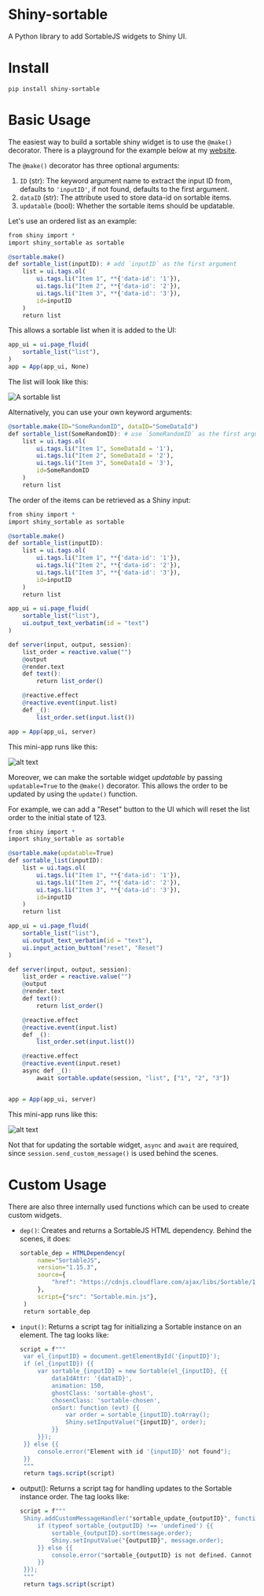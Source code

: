 # Shiny-sortable

A Python library to add SortableJS widgets to Shiny UI.

# Install
```
pip install shiny-sortable
```

# Basic Usage

The easiest way to build a sortable shiny widget is to use the `@make()` decorator. There is a playground for the example below at my [website](https://rubuky.com/tool/2024-10-28-ShinySortable/).

The `@make()` decorator has three optional arguments:

1.  `ID` (str): The keyword argument name to extract the input ID from, defaults to `'inputID'`, if not found, defaults to the first argument.
2.  `dataID` (str): The attribute used to store data-id on sortable items.
3.  `updatable` (bool): Whether the sortable items should be updatable.


Let's use an ordered list as an example:

```r
from shiny import *
import shiny_sortable as sortable

@sortable.make()
def sortable_list(inputID): # add `inputID` as the first argument
    list = ui.tags.ol(
        ui.tags.li("Item 1", **{'data-id': '1'}),
        ui.tags.li("Item 2", **{'data-id': '2'}),
        ui.tags.li("Item 3", **{'data-id': '3'}),
        id=inputID
    )
    return list
```

This allows a sortable list when it is added to the UI:

```r
app_ui = ui.page_fluid(
    sortable_list("list"),
)
app = App(app_ui, None)
```

The list will look like this:

![A sortable list](img/list.png)

Alternatively, you can use your own keyword arguments:

```r
@sortable.make(ID="SomeRandomID", dataID="SomeDataId")
def sortable_list(SomeRandomID): # use `SomeRandomID` as the first argument
    list = ui.tags.ol(
        ui.tags.li("Item 1", SomeDataId = '1'),
        ui.tags.li("Item 2", SomeDataId = '2'),
        ui.tags.li("Item 3", SomeDataId = '3'),
        id=SomeRandomID
    )
    return list
```

The order of the items can be retrieved as a Shiny input:
```r
from shiny import *
import shiny_sortable as sortable

@sortable.make()
def sortable_list(inputID):
    list = ui.tags.ol(
        ui.tags.li("Item 1", **{'data-id': '1'}),
        ui.tags.li("Item 2", **{'data-id': '2'}),
        ui.tags.li("Item 3", **{'data-id': '3'}),
        id=inputID
    )
    return list

app_ui = ui.page_fluid(
    sortable_list("list"),
    ui.output_text_verbatim(id = "text")
)

def server(input, output, session):
    list_order = reactive.value("")
    @output
    @render.text
    def text():
        return list_order()

    @reactive.effect
    @reactive.event(input.list)
    def _():
        list_order.set(input.list())

app = App(app_ui, server)
```

This mini-app runs like this:

![alt text](img/display.png)

Moreover, we can make the sortable widget *updatable* by passing `updatable=True` to the `@make()` decorator. This allows the order to be updated by using the `update()` function.

For example, we can add a "Reset" button to the UI which will reset the list order to the initial state of 123.

```r
from shiny import *
import shiny_sortable as sortable

@sortable.make(updatable=True)
def sortable_list(inputID):
    list = ui.tags.ol(
        ui.tags.li("Item 1", **{'data-id': '1'}),
        ui.tags.li("Item 2", **{'data-id': '2'}),
        ui.tags.li("Item 3", **{'data-id': '3'}),
        id=inputID
    )
    return list

app_ui = ui.page_fluid(
    sortable_list("list"),
    ui.output_text_verbatim(id = "text"),
    ui.input_action_button("reset", "Reset")
)

def server(input, output, session):
    list_order = reactive.value("")
    @output
    @render.text
    def text():
        return list_order()

    @reactive.effect
    @reactive.event(input.list)
    def _():
        list_order.set(input.list())

    @reactive.effect
    @reactive.event(input.reset)
    async def _():
        await sortable.update(session, "list", ["1", "2", "3"])


app = App(app_ui, server)
```

This mini-app runs like this:

![alt text](img/button.png)

Not that for updating the sortable widget, `async` and `await` are required, since `session.send_custom_message()` is used behind the scenes.

# Custom Usage

There are also three internally used functions which can be used to create custom widgets.

- `dep()`: Creates and returns a SortableJS HTML dependency.
   Behind the scenes, it does:
   ```r
   sortable_dep = HTMLDependency(
        name="SortableJS",
        version="1.15.3",
        source={
            "href": "https://cdnjs.cloudflare.com/ajax/libs/Sortable/1.15.3"
        },
        script={"src": "Sortable.min.js"},
    )
    return sortable_dep
   ```
- `input()`: Returns a script tag for initializing a Sortable instance on an element. The tag looks like:
   ```r
   script = f"""
    var el_{inputID} = document.getElementById('{inputID}');
    if (el_{inputID}) {{
        var sortable_{inputID} = new Sortable(el_{inputID}, {{
            dataIdAttr: '{dataID}',
            animation: 150,
            ghostClass: 'sortable-ghost',
            chosenClass: 'sortable-chosen',
            onSort: function (evt) {{
                var order = sortable_{inputID}.toArray();
                Shiny.setInputValue("{inputID}", order);
            }}
        }});
    }} else {{
        console.error("Element with id '{inputID}' not found");
    }}
    """
    return tags.script(script)
   ```
- output(): Returns a script tag for handling updates to the Sortable instance order. The tag looks like:
   ```r
   script = f"""
    Shiny.addCustomMessageHandler("sortable_update_{outputID}", function(message) {{
        if (typeof sortable_{outputID} !== 'undefined') {{
            sortable_{outputID}.sort(message.order);
            Shiny.setInputValue("{outputID}", message.order);
        }} else {{
            console.error("sortable_{outputID} is not defined. Cannot update order.");
        }}
    }});
    """
    return tags.script(script)
    ```
